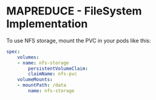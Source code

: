 # MAPREDUCE - FileSystem Implementation

To use NFS storage, mount the PVC in your pods like this:


```yaml
spec:
    volumes:
    - name: nfs-storage
        persistentVolumeClaim:
        claimName: nfs-pvc
    volumeMounts:
    - mountPath: /data
        name: nfs-storage
```